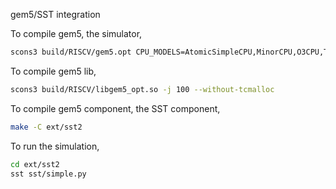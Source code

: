 gem5/SST integration

To compile gem5, the simulator,
```sh
scons3 build/RISCV/gem5.opt CPU_MODELS=AtomicSimpleCPU,MinorCPU,O3CPU,TimingSimpleCPU -j 100 --without-tcmalloc
```

To compile gem5 lib,
```sh
scons3 build/RISCV/libgem5_opt.so -j 100 --without-tcmalloc
```

To compile gem5 component, the SST component,
```sh
make -C ext/sst2
```

To run the simulation,
```sh
cd ext/sst2
sst sst/simple.py
```
